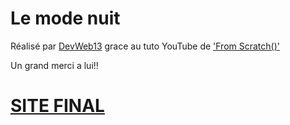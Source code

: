 # Le mode nuit

Réalisé par [DevWeb13](https://twitter.com/DeveloppementW1) grace au tuto YouTube de ['From Scratch()'](https://twitter.com/KobeKenjo)

Un grand merci a lui!!

# [SITE FINAL](https://devweb13.github.io/ModeNuit/)
